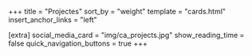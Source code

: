 +++
title = "Projectes"
sort_by = "weight"
template = "cards.html"
insert_anchor_links = "left"

[extra]
social_media_card = "img/ca_projects.jpg"
show_reading_time = false
quick_navigation_buttons = true
+++

